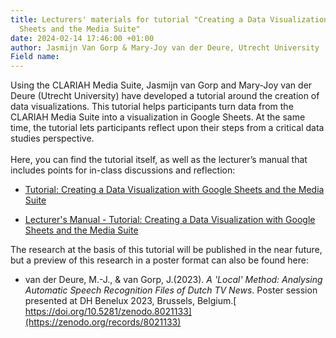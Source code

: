 ```yaml
---
title: Lecturers' materials for tutorial "Creating a Data Visualization with Google
  Sheets and the Media Suite"
date: 2024-02-14 17:46:00 +01:00
author: Jasmijn Van Gorp & Mary-Joy van der Deure, Utrecht University
Field name: 
---
```


Using the CLARIAH Media Suite, Jasmijn van Gorp and Mary-Joy van der Deure (Utrecht University) have developed a tutorial around the creation of data visualizations. This tutorial helps participants turn data from the CLARIAH Media Suite into a visualization in Google Sheets. At the same time, the tutorial lets participants reflect upon their steps from a critical data studies perspective. \
\
Here, you can find the tutorial itself, as well as the lecturer’s manual that includes points for in-class discussions and reflection: 

* [Tutorial: Creating a Data Visualization with Google Sheets and the Media Suite](https://zenodo.org/records/10656728)

* [Lecturer's Manual - Tutorial: Creating a Data Visualization with Google Sheets and the Media Suite](https://zenodo.org/records/10656876)

The research at the basis of this tutorial will be published in the near future, but a preview of this research in a poster format can also be found here:

*  van der Deure, M.-J., & van Gorp, J.(2023). *A 'Local' Method: Analysing Automatic Speech Recognition Files of Dutch TV News*. Poster session presented at DH Benelux 2023, Brussels, Belgium.[ https://doi.org/10.5281/zenodo.8021133](https://zenodo.org/records/8021133)